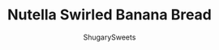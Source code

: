 ---
layout: ../../layouts/MarkdownPostLayout.astro
title: Nutella Swirled Banana Bread
author: ShugarySweets
pubDate: 2020-11-11
description: " Delicious and moist, this Nutella Swirled Banana Bread is begging to be made! It freezes well too, so make one loaf to eat today and another to stash away in the freezer for a rainy day."
image_url: https://www.shugarysweets.com/wp-content/uploads/2014/07/nutella-banana-bread-1.jpg
tags: ["Breads","American"]
calories: 310
protein: 5
carbohydrates: 48
fats: 12
fiber: 2
ingredients: ["4 large Bananas, Ripened","3/4 cup Unsalted Butter, Softened","4 cups All-Purpose Flour","1 1/2 cups Granulated Sugar","1 tablespoon Baking Powder","1 teaspoon Baking Soda","1/2 teaspoon Kosher Salt","4 large Eggs","1 cup Nutella"]
serves: 20
time: "1 hour 30 minutes"
prepTime: "15 minutes"
instructions: ["Preheat oven to 350°F. Grease two loaf pans with baking spray. Line bottom of pan with parchment paper. Set aside.","In a large mixing bowl, beat bananas and butter until combined. Add flour, sugar, baking powder, baking soda and salt. Mix until thick and blended.","Beat in eggs, mixing for 1-2 minutes until fully incorporated.","Either add the Nutella now, and swirl it into the batter, or drop large scoops of batter into loaf pans, then add a large tablespoon of Nutella. Swirl and repeat until batter and all Nutella called for is used.","Bake for 60-70 minutes. Remove and cool in pans for 15 minutes.","Turn bread out of pan onto a wire rack and cool completely.","Store in airtight container at room temperature for up to 5 days, or freeze for later use. ENJOY!"]
nutrition: ["310 calories","48 grams carbohydrates","56 milligrams cholesterol","12 grams fat","2 grams fiber","5 grams protein","8 grams saturated fat","210 milligrams sodium","25 grams sugar","0 grams trans fat","3 grams unsaturated fat"]
---
